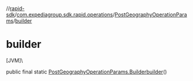 //[rapid-sdk](../../../index.md)/[com.expediagroup.sdk.rapid.operations](../index.md)/[PostGeographyOperationParams](index.md)/[builder](builder.md)

# builder

[JVM]\

public final static [PostGeographyOperationParams.Builder](-builder/index.md)[builder](builder.md)()
